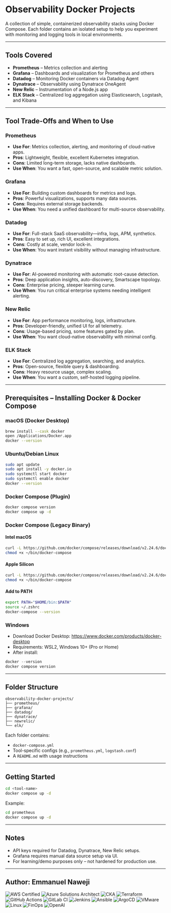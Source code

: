 #  Observability Docker Projects

A collection of simple, containerized observability stacks using Docker Compose. Each folder contains an isolated setup to help you experiment with monitoring and logging tools in local environments.

---

##  Tools Covered

- **Prometheus** – Metrics collection and alerting
- **Grafana** – Dashboards and visualization for Prometheus and others
- **Datadog** – Monitoring Docker containers via Datadog Agent
- **Dynatrace** – Observability using Dynatrace OneAgent
- **New Relic** – Instrumentation of a Node.js app
- **ELK Stack** – Centralized log aggregation using Elasticsearch, Logstash, and Kibana

---

##  Tool Trade-Offs and When to Use

### Prometheus
- **Use For**: Metrics collection, alerting, and monitoring of cloud-native apps.
- **Pros**: Lightweight, flexible, excellent Kubernetes integration.
- **Cons**: Limited long-term storage, lacks native dashboards.
- **Use When**: You want a fast, open-source, and scalable metric solution.

### Grafana
- **Use For**: Building custom dashboards for metrics and logs.
- **Pros**: Powerful visualizations, supports many data sources.
- **Cons**: Requires external storage backends.
- **Use When**: You need a unified dashboard for multi-source observability.

### Datadog
- **Use For**: Full-stack SaaS observability—infra, logs, APM, synthetics.
- **Pros**: Easy to set up, rich UI, excellent integrations.
- **Cons**: Costly at scale, vendor lock-in.
- **Use When**: You want instant visibility without managing infrastructure.

### Dynatrace
- **Use For**: AI-powered monitoring with automatic root-cause detection.
- **Pros**: Deep application insights, auto-discovery, Smartscape topology.
- **Cons**: Enterprise pricing, steeper learning curve.
- **Use When**: You run critical enterprise systems needing intelligent alerting.

### New Relic
- **Use For**: App performance monitoring, logs, infrastructure.
- **Pros**: Developer-friendly, unified UI for all telemetry.
- **Cons**: Usage-based pricing, some features gated by plan.
- **Use When**: You want cloud-native observability with minimal config.

### ELK Stack
- **Use For**: Centralized log aggregation, searching, and analytics.
- **Pros**: Open-source, flexible query & dashboarding.
- **Cons**: Heavy resource usage, complex scaling.
- **Use When**: You want a custom, self-hosted logging pipeline.

---

##  Prerequisites – Installing Docker & Docker Compose

### macOS (Docker Desktop)
```bash
brew install --cask docker
open /Applications/Docker.app
docker --version
```

### Ubuntu/Debian Linux
```bash
sudo apt update
sudo apt install -y docker.io
sudo systemctl start docker
sudo systemctl enable docker
docker --version
```

### Docker Compose (Plugin)
```bash
docker compose version
docker compose up -d
```

### Docker Compose (Legacy Binary)

#### Intel macOS
```bash
curl -L https://github.com/docker/compose/releases/download/v2.24.6/docker-compose-darwin-x86_64 -o ~/bin/docker-compose
chmod +x ~/bin/docker-compose
```

#### Apple Silicon
```bash
curl -L https://github.com/docker/compose/releases/download/v2.24.6/docker-compose-darwin-aarch64 -o ~/bin/docker-compose
chmod +x ~/bin/docker-compose
```

#### Add to PATH
```bash
export PATH="$HOME/bin:$PATH"
source ~/.zshrc
docker-compose --version
```

### Windows
- Download Docker Desktop: https://www.docker.com/products/docker-desktop
- Requirements: WSL2, Windows 10+ (Pro or Home)
- After install:
```powershell
docker --version
docker compose version
```

---

##  Folder Structure

```
observability-docker-projects/
├── prometheus/
├── grafana/
├── datadog/
├── dynatrace/
├── newrelic/
└── elk/
```

Each folder contains:
- `docker-compose.yml`
- Tool-specific configs (e.g., `prometheus.yml`, `logstash.conf`)
- A `README.md` with usage instructions

---

##  Getting Started

```bash
cd <tool-name>
docker compose up -d
```

Example:
```bash
cd prometheus
docker compose up -d
```

---

##  Notes

- API keys required for Datadog, Dynatrace, New Relic setups.
- Grafana requires manual data source setup via UI.
- For learning/demo purposes only – not hardened for production use.

---

##  Author: Emmanuel Naweji

![AWS Certified](https://img.shields.io/badge/AWS-Certified-blue?logo=amazonaws)
![Azure Solutions Architect](https://img.shields.io/badge/Azure-Solutions%20Architect-0078D4?logo=microsoftazure)
![CKA](https://img.shields.io/badge/Kubernetes-CKA-blue?logo=kubernetes)
![Terraform](https://img.shields.io/badge/IaC-Terraform-623CE4?logo=terraform)
![GitHub Actions](https://img.shields.io/badge/CI/CD-GitHub%20Actions-blue?logo=githubactions)
![GitLab CI](https://img.shields.io/badge/CI/CD-GitLab%20CI-FC6D26?logo=gitlab)
![Jenkins](https://img.shields.io/badge/CI/CD-Jenkins-D24939?logo=jenkins)
![Ansible](https://img.shields.io/badge/Automation-Ansible-red?logo=ansible)
![ArgoCD](https://img.shields.io/badge/GitOps-ArgoCD-orange?logo=argo)
![VMware](https://img.shields.io/badge/Virtualization-VMware-607078?logo=vmware)
![Linux](https://img.shields.io/badge/OS-Linux-black?logo=linux)
![FinOps](https://img.shields.io/badge/FinOps-Cost%20Optimization-green?logo=money)
![OpenAI](https://img.shields.io/badge/AI-OpenAI-ff9900?logo=openai)

